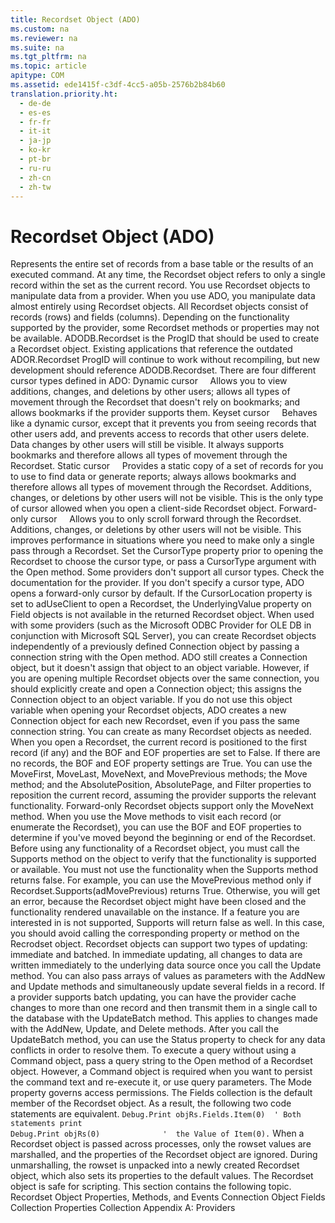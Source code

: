 ```yaml
---
title: Recordset Object (ADO)
ms.custom: na
ms.reviewer: na
ms.suite: na
ms.tgt_pltfrm: na
ms.topic: article
apitype: COM
ms.assetid: ede1415f-c3df-4cc5-a05b-2576b2b84b60
translation.priority.ht: 
  - de-de
  - es-es
  - fr-fr
  - it-it
  - ja-jp
  - ko-kr
  - pt-br
  - ru-ru
  - zh-cn
  - zh-tw
---
```

# Recordset Object (ADO)
<?xml version="1.0" encoding="utf-8"?>
<developerReferenceWithoutSyntaxDocument xmlns="http://ddue.schemas.microsoft.com/authoring/2003/5" xmlns:xlink="http://www.w3.org/1999/xlink" xmlns:xsi="http://www.w3.org/2001/XMLSchema-instance" xsi:schemaLocation="http://ddue.schemas.microsoft.com/authoring/2003/5 http://dduestorage.blob.core.windows.net/ddueschema/developer.xsd">
  <introduction>
    <para>Represents the entire set of records from a base table or the results of an executed command. At any time, the <legacyBold>Recordset</legacyBold> object refers to only a single record within the set as the current record.</para>
  </introduction>
  <languageReferenceRemarks>
    <content>
      <para>You use <legacyBold>Recordset</legacyBold> objects to manipulate data from a provider. When you use ADO, you manipulate data almost entirely using <legacyBold>Recordset</legacyBold> objects. All <legacyBold>Recordset</legacyBold> objects consist of records (rows) and fields (columns). Depending on the functionality supported by the provider, some <legacyBold>Recordset</legacyBold> methods or properties may not be available.</para>
      <para>ADODB.Recordset is the ProgID that should be used to create a <legacyBold>Recordset</legacyBold> object. Existing applications that reference the outdated ADOR.Recordset ProgID will continue to work without recompiling, but new development should reference ADODB.Recordset.</para>
      <para>There are four different cursor types defined in ADO:  </para>
      <list class="bullet">
        <listItem>
          <para>
            <legacyBold>Dynamic cursor</legacyBold>     Allows you to view additions, changes, and deletions by other users; allows all types of movement through the <legacyBold>Recordset</legacyBold> that doesn't rely on bookmarks; and allows bookmarks if the provider supports them.</para>
        </listItem>
        <listItem>
          <para>
            <legacyBold>Keyset cursor</legacyBold>     Behaves like a dynamic cursor, except that it prevents you from seeing records that other users add, and prevents access to records that other users delete. Data changes by other users will still be visible. It always supports bookmarks and therefore allows all types of movement through the <legacyBold>Recordset</legacyBold>.</para>
        </listItem>
        <listItem>
          <para>
            <legacyBold>Static cursor</legacyBold>     Provides a static copy of a set of records for you to use to find data or generate reports; always allows bookmarks and therefore allows all types of movement through the <legacyBold>Recordset</legacyBold>. Additions, changes, or deletions by other users will not be visible. This is the only type of cursor allowed when you open a client-side <legacyBold>Recordset</legacyBold> object.</para>
        </listItem>
        <listItem>
          <para>
            <legacyBold>Forward-only cursor</legacyBold>     Allows you to only scroll forward through the <legacyBold>Recordset</legacyBold>. Additions, changes, or deletions by other users will not be visible. This improves performance in situations where you need to make only a single pass through a <legacyBold>Recordset</legacyBold>.</para>
        </listItem>
      </list>
      <para>Set the <legacyLink xlink:href="b62c66ca-58d5-430e-9257-eb38c65e48c2">CursorType</legacyLink> property prior to opening the <legacyBold>Recordset</legacyBold> to choose the cursor type, or pass a <legacyItalic>CursorType</legacyItalic> argument with the <legacyLink xlink:href="3236749c-4b71-4235-89e2-ccdfaaa9319d">Open</legacyLink> method. Some providers don't support all cursor types. Check the documentation for the provider. If you don't specify a cursor type, ADO opens a forward-only cursor by default.</para>
      <para>If the <legacyLink xlink:href="39c8d86e-7ee9-4182-be5e-aad5ce952f84">CursorLocation</legacyLink> property is set to <legacyBold>adUseClient</legacyBold> to open a <legacyBold>Recordset</legacyBold>, the <legacyBold>UnderlyingValue</legacyBold> property on <legacyLink xlink:href="b10a72fc-3c4b-4186-a70b-993dc9f7a092">Field</legacyLink> objects is not available in the returned <legacyBold>Recordset</legacyBold> object. When used with some providers (such as the Microsoft ODBC Provider for OLE DB in conjunction with Microsoft SQL Server), you can create <legacyBold>Recordset</legacyBold> objects independently of a previously defined <legacyLink xlink:href="ef6b1824-5b12-43db-89d7-8f3d13896d4d">Connection</legacyLink> object by passing a connection string with the <legacyBold>Open</legacyBold> method. ADO still creates a <legacyLink xlink:href="ef6b1824-5b12-43db-89d7-8f3d13896d4d">Connection</legacyLink> object, but it doesn't assign that object to an object variable. However, if you are opening multiple <legacyBold>Recordset</legacyBold> objects over the same connection, you should explicitly create and open a <legacyBold>Connection</legacyBold> object; this assigns the <legacyBold>Connection</legacyBold> object to an object variable. If you do not use this object variable when opening your <legacyBold>Recordset</legacyBold> objects, ADO creates a new <legacyBold>Connection</legacyBold> object for each new <legacyBold>Recordset</legacyBold>, even if you pass the same connection string.</para>
      <para>You can create as many <legacyBold>Recordset</legacyBold> objects as needed.</para>
      <para>When you open a <legacyBold>Recordset</legacyBold>, the current record is positioned to the first record (if any) and the <legacyLink xlink:href="36c31ab2-f3b6-4281-89b6-db7e04e38fd2">BOF</legacyLink> and <legacyLink xlink:href="36c31ab2-f3b6-4281-89b6-db7e04e38fd2">EOF</legacyLink> properties are set to <legacyBold>False</legacyBold>. If there are no records, the <legacyBold>BOF</legacyBold> and <legacyBold>EOF</legacyBold> property settings are <legacyBold>True</legacyBold>.</para>
      <para>You can use the <legacyLink xlink:href="a61a01a7-5b33-4150-9126-21dfa63654cb">MoveFirst</legacyLink>, <legacyBold>MoveLast</legacyBold>, <legacyBold>MoveNext</legacyBold>, and <legacyBold>MovePrevious</legacyBold> methods; the <legacyLink xlink:href="13fe9381-d00b-4f4a-9162-83c3f21b3837">Move</legacyLink> method; and the <legacyLink xlink:href="79f8ee5e-fc70-46d8-8c29-ebf943c66592">AbsolutePosition</legacyLink>, <legacyLink xlink:href="ddb58a35-ec3a-423c-a504-3c65e62c23d4">AbsolutePage</legacyLink>, and <legacyLink xlink:href="80263a7a-5d21-45d1-84fc-34b7a9be4c22">Filter</legacyLink> properties to reposition the current record, assuming the provider supports the relevant functionality. Forward-only <legacyBold>Recordset</legacyBold> objects support only the <legacyLink xlink:href="a61a01a7-5b33-4150-9126-21dfa63654cb">MoveNext</legacyLink> method. When you use the <legacyBold>Move</legacyBold> methods to visit each record (or enumerate the <legacyBold>Recordset</legacyBold>), you can use the <legacyBold>BOF</legacyBold> and <legacyBold>EOF</legacyBold> properties to determine if you've moved beyond the beginning or end of the <legacyBold>Recordset</legacyBold>.</para>
      <para>Before using any functionality of a <legacyBold>Recordset</legacyBold> object, you must call the <legacyBold>Supports</legacyBold> method on the object to verify that the functionality is supported or available. You must not use the functionality when the <legacyBold>Supports</legacyBold> method returns false. For example, you can use the <legacyBold>MovePrevious</legacyBold> method only if <codeInline>Recordset.Supports(adMovePrevious)</codeInline> returns <languageKeyword>True</languageKeyword>. Otherwise, you will get an error, because the <legacyBold>Recordset</legacyBold> object might have been closed and the functionality rendered unavailable on the instance. If a feature you are interested in is not supported, <legacyBold>Supports</legacyBold> will return false as well. In this case, you should avoid calling the corresponding property or method on the <legacyBold>Recrodset</legacyBold> object.</para>
      <para>
        <legacyBold>Recordset</legacyBold> objects can support two types of updating: immediate and batched. In immediate updating, all changes to data are written immediately to the underlying data source once you call the <legacyLink xlink:href="6b2a9c31-1a7e-40db-8a53-30720d0f6cc1">Update</legacyLink> method. You can also pass arrays of values as parameters with the <legacyLink xlink:href="a9f54be9-5763-45d0-a6eb-09981b03bc08">AddNew</legacyLink> and <legacyBold>Update</legacyBold> methods and simultaneously update several fields in a record.</para>
      <para>If a provider supports batch updating, you can have the provider cache changes to more than one record and then transmit them in a single call to the database with the <legacyLink xlink:href="23f9314c-b027-4a51-aeae-50caa2977740">UpdateBatch</legacyLink> method. This applies to changes made with the <legacyBold>AddNew</legacyBold>, <legacyBold>Update</legacyBold>, and <legacyLink xlink:href="1eb9209c-602c-4507-b0c2-6527a599b67d">Delete</legacyLink> methods. After you call the <legacyBold>UpdateBatch</legacyBold> method, you can use the <legacyLink xlink:href="41d70d89-880f-4850-9d17-19d9790cc8eb">Status</legacyLink> property to check for any data conflicts in order to resolve them.</para>
      <alert class="note">
        <para>To execute a query without using a <legacyLink xlink:href="a02c22fb-542d-465e-a629-30fd59dcbebf">Command</legacyLink> object, pass a query string to the <legacyBold>Open</legacyBold> method of a <legacyBold>Recordset</legacyBold> object. However, a <legacyBold>Command</legacyBold> object is required when you want to persist the command text and re-execute it, or use query parameters.</para>
      </alert>
      <para>The <legacyLink xlink:href="808661eb-0d7c-4e6d-8e40-9dc3bef3d77a">Mode</legacyLink> property governs access permissions.</para>
      <para>The <legacyBold>Fields</legacyBold> collection is the default member of the <legacyBold>Recordset</legacyBold> object. As a result, the following two code statements are equivalent.</para>
      <code>Debug.Print objRs.Fields.Item(0)  ' Both statements print 
Debug.Print objRs(0)              '  the Value of Item(0).</code>
      <para>When a <legacyBold>Recordset</legacyBold> object is passed across processes, only the <legacyBold>rowset</legacyBold> values are marshalled, and the properties of the <legacyBold>Recordset</legacyBold> object are ignored. During unmarshalling, the <legacyBold>rowset</legacyBold> is unpacked into a newly created <legacyBold>Recordset</legacyBold> object, which also sets its properties to the default values.</para>
      <para>The <legacyBold>Recordset</legacyBold> object is safe for scripting.</para>
      <para>This section contains the following topic.  </para>
      <list class="bullet">
        <listItem>
          <para>
            <legacyLink xlink:href="4295a6e5-112d-4595-b18a-57728893ac2d">Recordset Object Properties, Methods, and Events</legacyLink>           </para>
        </listItem>
      </list>
    </content>
  </languageReferenceRemarks>
  <relatedTopics>
<link xlink:href="ef6b1824-5b12-43db-89d7-8f3d13896d4d">Connection Object</link>
<link xlink:href="7c371474-b88f-4730-afa5-44163a0488d5">Fields Collection</link>
<link xlink:href="1d539aa8-ce0d-4418-ab03-8d0a3c1e9d82">Properties Collection</link>
<link xlink:href="e2581b47-b11e-4e1e-b96c-d39c77c5b48a">Appendix A: Providers</link>
</relatedTopics>
</developerReferenceWithoutSyntaxDocument>